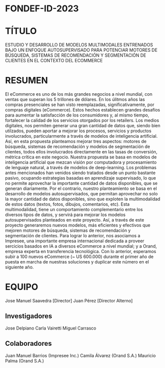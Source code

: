 # FONDEF-ID-2023
# TÍTULO
ESTUDIO Y DESARROLLO  DE MODELOS MULTIMODALES ENTRENADOS BAJO UN ENFOQUE AUTOSUPERVISADO PARA POTENCIAR  MOTORES DE BÚSQUEDA, SISTEMAS DE RECOMENDACIÓN Y SEGMENTACIÓN DE CLIENTES EN EL CONTEXTO DEL ECOMMERCE

# RESUMEN
El eCommerce es uno de los más grandes negocios a nivel mundial, con ventas que superan los 5 trillones de dólares. En los úlitmos años las compras presenciales se han visto reemplazadas, significativamente, por compras digitales (eCommerce). Estos hechos establecen grandes desafíos para aumentar la satisfacción de los consumidores y, al mismo tiempo, fortalecer la calidad de los servicios otorgados por los retailers. Los medios digitales, nos permiten generar una gran cantidad de datos que, siendo bien utilzados, pueden aportar a mejorar los procesos, servicios y productos involucrados, particularmente a través de modelos de inteligencia artificial. Así, en esta propuesta planteamos mejorar tres aspectos: motores de búsqueda, sistemas de recomendación y modelos de segmentación de clientes, todos ellos involucrados directamente en las tasas de conversión, métrica crítica en este negocio. Nuestra propuesta se basa en modelos de inteligencia artificial que mezcan visión por computadora y procesamiento de lenguaje natural, a través de modelos de deep-learning. Los problemas antes mencionados han venidos siendo tratados desde un punto bastante pasivo, ocupando estrategias basadas en aprendizaje supervisado, lo que no permite aprovechar la importante cantidad de datos disponibles, que se generan diariamente. Por el contrario, nuestro planteamiento se basa en el desarrollo de modelos autosupervisados, que permitan aprovechar no solo la mayor cantidad de datos disponibles, sino que exploten la multimodalidad de estos datos (textos, fotos, dibujos, comentarios, etc). Esta multimodalidad, tiene un comportamiento complementario entre los diversos tipos de datos, y servirá para mejorar los modelos autosupervisados planteados en este proyecto. Así, a través de este proyecto generaremos nuevos modelos, más eficientes y efectivos que mejoren motores de búsqueda, sistemas de recomendación y segmentación de clientes. Para lograr lo anterior, nos asociamos a Impresee, una importante empresa internacional dedicada a proveer sercicios basados en IA a diversos eCommerce a nivel mundial; y a Orand, empresa experta en transferencia tecnológica. Con lo anterior, esperamos subir a 100 nuevos eCommerce (~ US 600.000) durante el primer año de puesta en marcha de nuestras soluciones y duplicar este número en el siguiente año.
# EQUIPO
 Jose Manuel Saavedra [Director]
 Juan Pérez [Director Alterno] 
## Investigadores
 Jose Delpiano
 Carla Vairetti
 Miguel Carrasco
## Colaboradores
 Juan Manuel Barrios (Impresee Inc.)
 Camila  Álvarez (Orand S.A.)
 Mauricio Palma (Orand S.A.)
 



